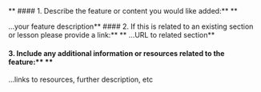 <!--
Thanks for your interest in The Odin Project. As a courtesy to our maintainers please do a search in our issues to make sure this is not a duplicate of an existing issue. In order to get issues addressed in a reasonable amount of time, we request that you include a baseline of information about the feature you're requesting. Please provide the following:** ** -->** ####  1. Describe the feature or content you would like added:** ** 
...your feature description** ####  2. If this is related to an existing section or lesson please provide a link:** ** 
...URL to related section** 
####  3. Include any additional information or resources related to the feature:** ** 
...links to resources, further description, etc
